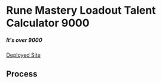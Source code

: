 # Rune Mastery Loadout Talent Calculator 9000

##### It's over 9000

[Deployed Site](https://skill-tree.codesagas.dev/)

## Process
